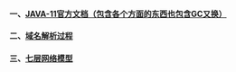 #### 一、[JAVA-11官方文档（包含各个方面的东西也包含GC又换）](https://docs.oracle.com/en/java/javase/11/)
#### 二、[域名解析过程][1]
#### 三、[七层网络模型][2]

[1]: https://github.com/firechiang/java-test/tree/master/java-net_io/docs/dns_doamin.md
[2]: https://github.com/firechiang/linux-test/tree/master/linux-test-lvs#osi%E4%B8%83%E5%B1%82%E7%BD%91%E7%BB%9C%E6%A8%A1%E5%9E%8B%E8%AF%B4%E6%98%8E%E6%B3%A8%E6%84%8F1-7%E6%98%AF%E6%95%B0%E6%8D%AE%E8%A7%A3%E7%A0%81%E8%BF%87%E7%A8%8B7-1%E6%98%AF%E6%95%B0%E6%8D%AE%E7%BC%96%E7%A0%81%E8%BF%87%E7%A8%8B

